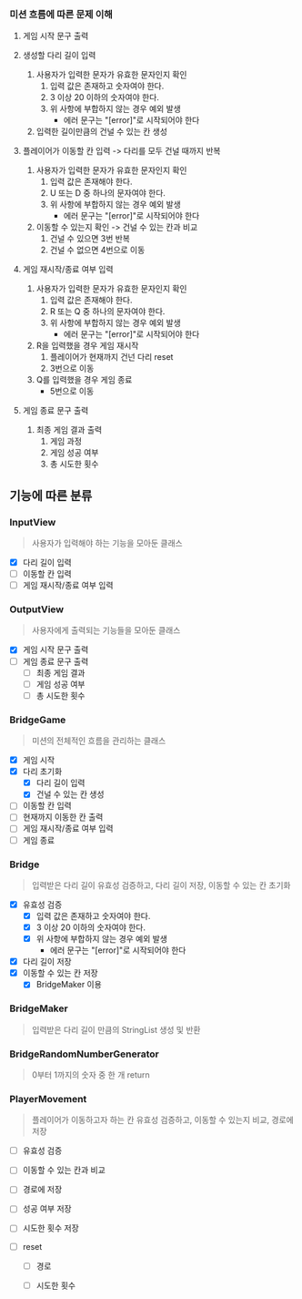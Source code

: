 ### 미션 흐름에 따른 문제 이해

1. 게임 시작 문구 출력

2. 생성할 다리 길이 입력
   1. 사용자가 입력한 문자가 유효한 문자인지 확인
      1. 입력 값은 존재하고 숫자여야 한다.
      2. 3 이상 20 이하의 숫자여야 한다.  
      3. 위 사항에 부합하지 않는 경우 예외 발생
           - 에러 문구는 "[error]"로 시작되어야 한다
   2. 입력한 길이만큼의 건널 수 있는 칸 생성

3. 플레이어가 이동할 칸 입력 -> 다리를 모두 건널 때까지 반복
   1. 사용자가 입력한 문자가 유효한 문자인지 확인
      1. 입력 값은 존재해야 한다.
      2. U 또는 D 중 하나의 문자여야 한다.
      3. 위 사항에 부합하지 않는 경우 예외 발생
          - 에러 문구는 "[error]"로 시작되어야 한다
   2. 이동할 수 있는지 확인 -> 건널 수 있는 칸과 비교
      1. 건널 수 있으면 3번 반복
      2. 건널 수 없으면 4번으로 이동

4. 게임 재시작/종료 여부 입력
   1. 사용자가 입력한 문자가 유효한 문자인지 확인
      1. 입력 값은 존재해야 한다.
      2. R 또는 Q 중 하나의 문자여야 한다.
      3. 위 사항에 부합하지 않는 경우 예외 발생
          - 에러 문구는 "[error]"로 시작되어야 한다
   2. R을 입력했을 경우 게임 재시작
      1. 플레이어가 현재까지 건넌 다리 reset
      2. 3번으로 이동
   3. Q를 입력했을 경우 게임 종료
        - 5번으로 이동

5. 게임 종료 문구 출력
   1. 최종 게임 결과 출력
      1. 게임 과정
      2. 게임 성공 여부
      3. 총 시도한 횟수

## 기능에 따른 분류
### InputView

> 사용자가 입력해야 하는 기능을 모아둔 클래스

- [X] 다리 길이 입력
- [ ] 이동할 칸 입력
- [ ] 게임 재시작/종료 여부 입력

### OutputView

> 사용자에게 출력되는 기능들을 모아둔 클래스

- [X] 게임 시작 문구 출력
- [ ] 게임 종료 문구 출력
    - [ ] 최종 게임 결과
    - [ ] 게임 성공 여부
    - [ ] 총 시도한 횟수

### BridgeGame

> 미션의 전체적인 흐름을 관리하는 클래스

- [X] 게임 시작
- [X] 다리 초기화
  - [X] 다리 길이 입력
  - [X] 건널 수 있는 칸 생성
- [ ] 이동할 칸 입력
- [ ] 현재까지 이동한 칸 출력
- [ ] 게임 재시작/종료 여부 입력
- [ ] 게임 종료

### Bridge

> 입력받은 다리 길이 유효성 검증하고, 다리 길이 저장, 이동할 수 있는 칸 초기화

- [X] 유효성 검증
    - [X] 입력 값은 존재하고 숫자여야 한다.
    - [X] 3 이상 20 이하의 숫자여야 한다.
    - [X] 위 사항에 부합하지 않는 경우 예외 발생
        - 에러 문구는 "[error]"로 시작되어야 한다
- [X] 다리 길이 저장
- [X] 이동할 수 있는 칸 저장
    - [X] BridgeMaker 이용

### BridgeMaker

> 입력받은 다리 길이 만큼의 StringList 생성 및 반환

### BridgeRandomNumberGenerator

> 0부터 1까지의 숫자 중 한 개 return

### PlayerMovement

> 플레이어가 이동하고자 하는 칸 유효성 검증하고, 이동할 수 있는지 비교, 경로에 저장

- [ ] 유효성 검증

- [ ] 이동할 수 있는 칸과 비교

- [ ] 경로에 저장

- [ ] 성공 여부 저장

- [ ] 시도한 횟수 저장

- [ ] reset
  - [ ] 경로
  - [ ] 시도한 횟수



  





